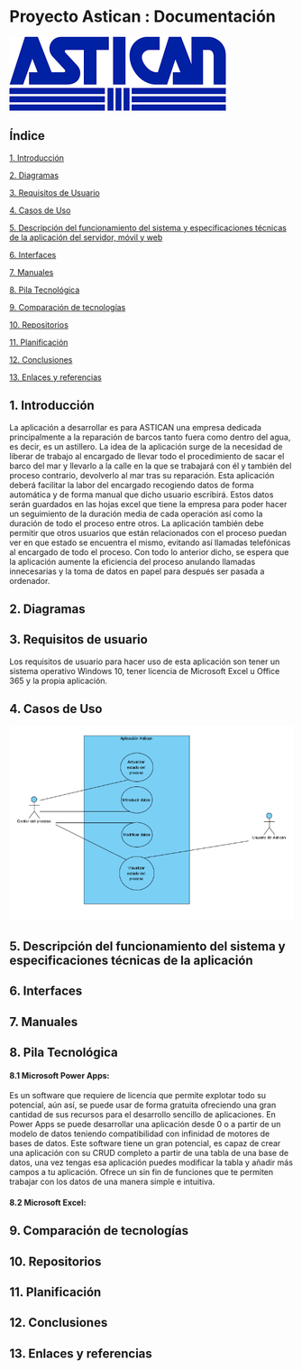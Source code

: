 # Proyecto Astican : Documentación
![Logo Astican](img/asticanlogo.png)

## Índice
[1. Introducción](#idIntroduccion)

[2. Diagramas](#idDiagramas)

[3. Requisitos de Usuario](#idReqUsu)

[4. Casos de Uso](#idCasosDeUso)

[5. Descripción del funcionamiento del sistema y especificaciones técnicas de la aplicación del servidor, móvil y web](#idDescripcion)

[6. Interfaces](#idInterfaces)

[7. Manuales](#idManuales)

[8. Pila Tecnológica](#idPilaTecnologica)

[9. Comparación de tecnologías](#idComparacionTecnologias)

[10. Repositorios](#idRepositorios)

[11. Planificación](#idPlanificacion)

[12. Conclusiones](#idConclusiones)

[13. Enlaces  y referencias](#idEnlaceReferencias)

## 1. Introducción<a name="idIntroduccion"></a>

La aplicación a desarrollar es para ASTICAN una empresa dedicada principalmente a la reparación de barcos tanto fuera como dentro del agua, es decir, es un astillero.
La idea de la aplicación surge de la necesidad de liberar de trabajo al encargado de llevar todo el procedimiento de sacar el barco del mar y llevarlo a la calle en la que se trabajará con él y también del proceso contrario, devolverlo al mar tras su reparación.
Esta aplicación deberá facilitar la labor del encargado recogiendo datos de forma automática y de forma manual que dicho usuario escribirá. Estos datos serán guardados en las hojas excel que tiene la empresa para poder hacer un seguimiento de la duración media de cada operación así como la duración de todo el proceso entre otros.
La aplicación también debe permitir que otros usuarios que están relacionados con el proceso puedan ver en que estado se encuentra el mismo, evitando así llamadas telefónicas al encargado de todo el proceso. Con todo lo anterior dicho, se espera que la aplicación aumente la eficiencia del proceso anulando llamadas innecesarias y la toma de datos en papel para después ser pasada a ordenador.

## 2. Diagramas<a name="idDiagramas"></a>

## 3. Requisitos de usuario<a name="idReqUsu"></a>

Los requisitos de usuario para hacer uso de esta aplicación son tener un sistema operativo Windows 10, tener licencia de Microsoft Excel u Office 365 y la propia aplicación.

## 4. Casos de Uso<a name="idCasosDeUso"></a>

![Casos de uso](img/casosdeuso.PNG)

## 5. Descripción del funcionamiento del sistema y especificaciones técnicas de la aplicación<a name="idDescripcion"></a>

## 6. Interfaces<a name="idInterfaces"></a>

## 7. Manuales<a name="idManuales"></a>

## 8. Pila Tecnológica<a name="idPilaTecnologica"></a>

#### 8.1 Microsoft Power Apps:
Es un software que requiere de licencia que permite explotar todo su potencial, aún así, se puede usar de forma gratuita ofreciendo una gran cantidad de sus recursos para el desarrollo sencillo de aplicaciones.
En Power Apps se puede desarrollar una aplicación desde 0 o a partir de un modelo de datos teniendo compatibilidad con infinidad de motores de bases de datos. Este software tiene un gran potencial, es capaz de crear una aplicación con su CRUD completo a partir de una tabla de una base de datos, una vez tengas esa aplicación puedes modificar la tabla y añadir más campos a tu aplicación. Ofrece un sin fin de funciones que te permiten trabajar con los datos de una manera simple e intuitiva.
#### 8.2 Microsoft Excel:

## 9. Comparación de tecnologías<a name="idComparacionTecnologias"></a>

## 10. Repositorios<a name="idRepositorios"></a>

## 11. Planificación<a name="idPlanificacion"></a>

## 12. Conclusiones<a name="idConclusiones"></a>

## 13. Enlaces y referencias<a name="idEnlaceReferencias"></a>
